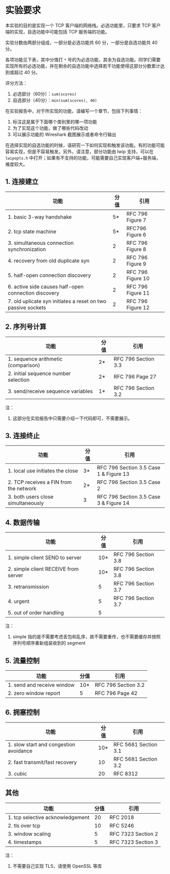 # 实验要求

本实验的目的是实现一个 TCP 客户端的网络栈。必选功能里，只要求 TCP 客户端的实现，自选功能中可能包括 TCP 服务端的功能。

实验分数由两部分组成，一部分是必选功能共 60 分，一部分是自选功能共 40 分。

各项功能见下表，其中分值打 `*` 号的为必选功能，其余为自选功能。同学们需要实现所有的必选功能，并在剩余的自选功能中选择若干功能使得这部分分数累计达到或超过 40 分。

评分方法：

1. 必选部分（60分）：`sum(scores)`
2. 自选部分（40分）：`min(sum(scores), 40)`

在实验报告中，对于所实现的功能，请编写一个章节，包括下列事情：

1. 标注这是属于下面哪个类别里的哪一项功能
2. 为了实现这个功能，做了哪些代码改动
3. 可以展示功能的 Wireshark 截图展示或者命令行输出

在选择实现的自选功能的时候，请研究一下如何实现和触发该功能。有的功能可能容易实现，但是不容易触发。另外，请注意，部分功能由 lwip 支持，可以在 `lwipopts.h` 中打开；如果有不支持的功能，可能需要自己实现客户端+服务端，难度较大。

## 1. 连接建立

| 功能                                                         | 分值 | 引用              |
| ------------------------------------------------------------ | ---- | ----------------- |
| 1. basic 3-way handshake                                     | 5*   | RFC 796 Figure 7  |
| 2. tcp state machine                                         | 5*   | RFC796 Figure 6   |
| 3. simultaneous connection synchronization                   | 2    | RFC 796 Figure 8  |
| 4. recovery from old duplicate syn                           | 2    | RFC 796 Figure 9  |
| 5. half-open connection discovery                            | 2    | RFC 796 Figure 10 |
| 6. active side causes half-open connection discovery         | 2    | RFC 796 Figure 11 |
| 7. old uplicate syn initiates a reset on two passive sockets | 2    | RFC 796 Figure 12 |

## 2. 序列号计算

| 功能                                 | 分值 | 引用                |
| ------------------------------------ | ---- | ------------------- |
| 1. sequence arithmetic (comparison)  | 2*   | RFC 796 Section 3.3 |
| 2. initial sequence number selection | 2*   | RFC 796 Page 27     |
| 3. send/receive sequence variables   | 1*   | RFC 796 Section 3.2 |

注：

1. 这部分在实验报告中只需要介绍一下代码即可，不需要展示。

## 3. 连接终止

| 功能                                   | 分值 | 引用                                   |
| -------------------------------------- | ---- | -------------------------------------- |
| 1. local use initiates the close       | 3*   | RFC 796 Section 3.5 Case 1 & Figure 13 |
| 2. TCP receives a FIN from the network | 2*   | RFC 796 Section 3.5 Case 2             |
| 3. both users close simultaneously     | 3    | RFC 796 Section 3.5 Case 3 & Figure 14 |

## 4. 数据传输

| 功能                                 | 分值 | 引用                |
| ------------------------------------ | ---- | ------------------- |
| 1. simple client SEND to server      | 10*  | RFC 796 Section 3.8 |
| 2. simple client RECEIVE from server | 10*  | RFC 796 Section 3.8 |
| 3. retransmission                    | 5    | RFC 796 Section 3.7 |
| 4. urgent                            | 5    | RFC 796 Section 3.7 |
| 5. out of order handling             | 5    |                     |

注：

1. simple 指的是不需要考虑丢包和乱序，故不需要重传，也不需要缓存并按照序列号顺序重新组装收到的 segment

## 5. 流量控制

| 功能                       | 分值 | 引用                |
| -------------------------- | ---- | ------------------- |
| 1. send and receive window | 10*  | RFC 796 Section 3.2 |
| 2. zero window report      | 5    | RFC 796 Page 42     |

## 6. 拥塞控制

| 功能                                   | 分值 | 引用                 |
| -------------------------------------- | ---- | -------------------- |
| 1. slow start and congestion avoidance | 10*  | RFC 5681 Section 3.1 |
| 2. fast transmit/fast recovery         | 10   | RFC 5681 Section 3.2 |
| 3. cubic                               | 20   | RFC 8312             |

## 其他

| 功能                             | 分值 | 引用               |
| -------------------------------- | ---- | ------------------ |
| 1. tcp selective acknowledgement | 20   | RFC 2018           |
| 2. tls over tcp                  | 10   | RFC 5246           |
| 3. window scaling                | 5    | RFC 7323 Section 2 |
| 4. timestamps                    | 5    | RFC 7323 Section 3 |

注：

1. 不需要自己实现 TLS，请使用 OpenSSL 等库

